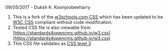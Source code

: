 09/05/2017 - Duksh K. Koonjoobeeharry

1. This is a fork of the [w3schools.com CSS](https://www.w3schools.com/w3css/default.asp) which has been updated to be [W3C CSS](http://jigsaw.w3.org/css-validator/validator?uri=https%3A%2F%2Fstandards4opencms.github.io%2Fw3.css&profile=css3&usermedium=all&warning=1&vextwarning=) compliant without code modification.
2. Tested CSS file is also viewable from [https://standards4opencms.github.io/w3.css](https://standards4opencms.github.io/w3.css)
3. This CSS file validates as [CSS level 3](http://jigsaw.w3.org/css-validator/validator?uri=https%3A%2F%2Fstandards4opencms.github.io%2Fw3.css&profile=css3&usermedium=all&warning=1&vextwarning=)